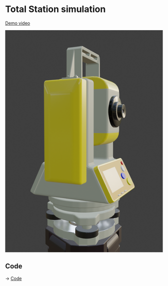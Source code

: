 # Total Station simulation

[Demo video](https://www.youtube.com/watch?v=Is45dRC3fNM)

![totalstation](./totalstation.png)

## Code 

-> [Code](./TotalStation)
